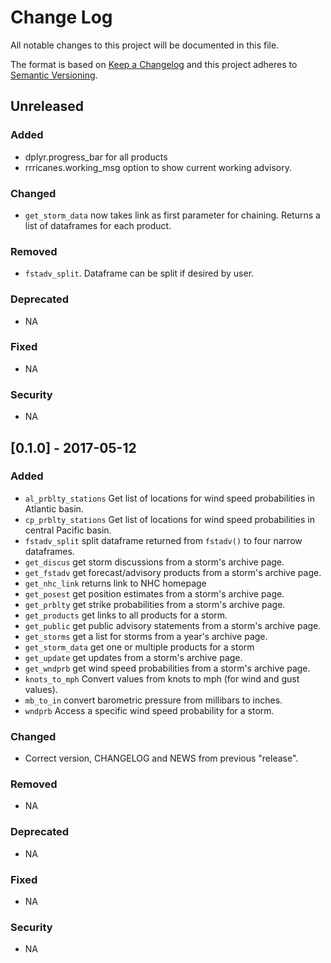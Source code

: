 # Change Log

All notable changes to this project will be documented in this file.

The format is based on [Keep a Changelog](http://keepachangelog.com/) and this project adheres to [Semantic Versioning](http://semver.org/).

## Unreleased

### Added
  - dplyr.progress_bar for all products
  - rrricanes.working_msg option to show current working advisory.

### Changed
  - `get_storm_data` now takes link as first parameter for chaining. Returns a list of dataframes for each product.

### Removed
  - `fstadv_split`. Dataframe can be split if desired by user. 

### Deprecated
  - NA

### Fixed
  - NA

### Security
  - NA

## [0.1.0] - 2017-05-12

### Added
  - `al_prblty_stations` Get list of locations for wind speed probabilities in Atlantic basin.
  - `cp_prblty_stations` Get list of locations for wind speed probabilities in central Pacific basin.
  - `fstadv_split` split dataframe returned from `fstadv()` to four narrow dataframes.
  - `get_discus` get storm discussions from a storm's archive page.
  - `get_fstadv` get forecast/advisory products from a storm's archive page.
  - `get_nhc_link` returns link to NHC homepage
  - `get_posest` get position estimates from a storm's archive page.
  - `get_prblty` get strike probabilities from a storm's archive page.
  - `get_products` get links to all products for a storm.
  - `get_public` get public advisory statements from a storm's archive page.
  - `get_storms` get a list for storms from a year's archive page.
  - `get_storm_data` get one or multiple products for a storm
  - `get_update` get updates from a storm's archive page.
  - `get_wndprb` get wind speed probabilities from a storm's archive page.
  - `knots_to_mph` Convert values from knots to mph (for wind and gust values).
  - `mb_to_in` convert barometric pressure from millibars to inches.
  - `wndprb` Access a specific wind speed probability for a storm.

### Changed
  - Correct version, CHANGELOG and NEWS from previous "release".

### Removed
  - NA

### Deprecated
  - NA

### Fixed
  - NA

### Security
  - NA